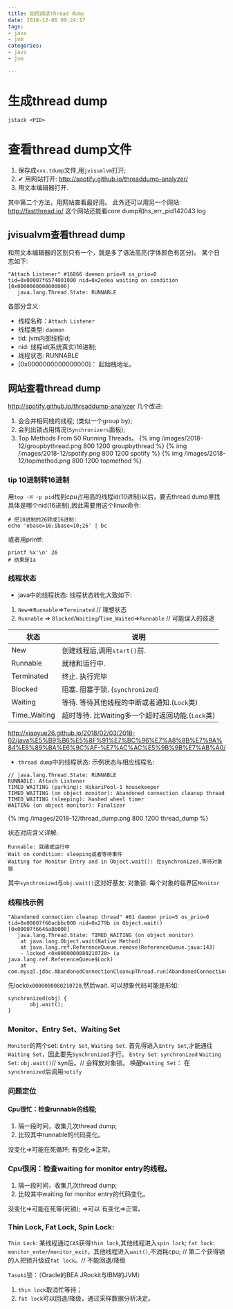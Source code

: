 ```yaml
---
title: 如何阅读thread dump
date: 2018-12-06 09:24:17
tags:
- java
- jvm 
categories:
- java
- jvm 

---
```


# 生成thread dump
```
jstack <PID>
```

# 查看thread dump文件
1. 保存成`xxx.tdump`文件,用`jvisualvm`打开;
2. ✔ 用网站打开: http://spotify.github.io/threaddump-analyzer/
3. 用文本编辑器打开.

其中第二个方法，用网站查看最好用。
此外还可以用另一个网站: http://fastthread.io/
这个网站还能看core dump和hs_err_pid142043.log


## jvisualvm查看thread dump
和用文本编辑器的区别只有一个，就是多了语法高亮(字体颜色有区分)。
某个日志如下:
```
"Attach Listener" #16866 daemon prio=9 os_prio=0 tid=0x00007f6574001000 nid=0x2edea waiting on condition [0x0000000000000000]
   java.lang.Thread.State: RUNNABLE
```

各部分含义:

- 线程名称：`Attach Listener`
- 线程类型: `daemon`
- tid: jvm内部线程id;
- nid: 线程id(系统真实)16进制;
- 线程状态: RUNNABLE
- [0x0000000000000000]： 起始栈地址。

## 网站查看thread dump
http://spotify.github.io/threaddump-analyzer
几个改进:
1. 会合并相同栈的线程; (类似一个group by);
2. 会列出锁占用情况(`Synchronizers`面板);
3. Top Methods From 50 Running Threads。
{% img /images/2018-12/groupbythread.png 800 1200 groupbythread %}
{% img /images/2018-12/spotify.png 800 1200 spotify %}
{% img /images/2018-12/topmethod.png 800 1200 topmethod %}

### tip 10进制转16进制
用`top -H -p pid`找到cpu占用高的线程id(10进制)以后，要去thread dump里找具体是哪个nid(16进制),因此需要用这个linux命令:
```
# 把10进制的26转成16进制:
echo 'obase=16;ibase=10;26' | bc
```
或者用printf:
```
printf %x'\n' 26
# 结果是1a
```

### 线程状态

- java中的线程状态:
线程状态转化大致如下:
1. `New`=>`Runnable`=>`Terminated` // 理想状态
2. `Runnable` => `Blocked`/`Waiting`/`Time_Waited`=>`Runnable` // 可能误入的歧途

状态|说明
--|--|
New|创建线程后,调用`start()`前.
Runnable|就绪和运行中.
Terminated|终止. 执行完毕
Blocked|阻塞.  阻塞于锁. (`synchronized`)
Waiting|等待.  等待其他线程的中断或者通知.(`Lock`类)
Time_Waiting| 超时等待. 比Waiting多一个超时返回功能.(`Lock`类)

http://xiaoyue26.github.io/2018/02/03/2018-02/java%E5%B9%B6%E5%8F%91%E7%BC%96%E7%A8%8B%E7%9A%84%E8%89%BA%E6%9C%AF-%E7%AC%AC%E5%9B%9B%E7%AB%A0/

- `thread dump`中的线程状态:
示例状态与相应线程名:
```   
// java.lang.Thread.State: RUNNABLE
RUNNABLE: Attach Listener
TIMED_WAITING (parking): HikariPool-1 housekeeper
TIMED_WAITING (on object monitor): Abandoned connection cleanup thread
TIMED_WAITING (sleeping): Hashed wheel timer
WAITING (on object monitor): Finalizer
```
{% img /images/2018-12/thread_dump.png 800 1200 thread_dump %}

状态对应含义详解:
```
Runnable: 就绪或运行中
Wait on condition: sleeping或者等待事件
Waiting for Monitor Entry and in Object.wait(): 在synchronized,等待对象锁
```
其中`synchronized`与`obj.wait()`这对好基友:
对象锁: 每个对象的临界区`Monitor`

### 线程栈示例
```
"Abandoned connection cleanup thread" #81 daemon prio=5 os_prio=0 tid=0x00007f66acbbc000 nid=0x279b in Object.wait() [0x00007f6646a8b000]
   java.lang.Thread.State: TIMED_WAITING (on object monitor)
	at java.lang.Object.wait(Native Method)
	at java.lang.ref.ReferenceQueue.remove(ReferenceQueue.java:143)
	- locked <0x0000000080210720> (a java.lang.ref.ReferenceQueue$Lock)
	at com.mysql.jdbc.AbandonedConnectionCleanupThread.run(AbandonedConnectionCleanupThread.java:43)
```
先lock`0x0000000080210720`,然后wait.
可以想象代码可能是形如:
```
synchronized(obj) {  
       obj.wait();  
}  
```

### Monitor、Entry Set、Waiting Set
`Monitor`的两个set: `Entry Set`, `Waiting Set`.
首先得进入`Entry Set`,才能通往`Waiting Set`，因此要先`Synchronized`才行。
`Entry Set`: `synchronized`
`Waiting Set`: `obj.wait()`// syn后。// 会释放对象锁。
唤醒`Waiting Set`： 在`synchronized`后调用`notify`

### 问题定位
#### Cpu很忙：检查runnable的线程;
1. 隔一段时间，收集几次thread dump;
2. 比较其中runnable的代码变化。

没变化=>可能在死循环;
有变化=>正常。

### Cpu很闲：检查waiting for monitor entry的线程。
1. 隔一段时间，收集几次thread dump;
2. 比较其中waiting for monitor entry的代码变化。

没变化=>可能在死等(死锁); =>可以
有变化=>正常。


### Thin Lock, Fat Lock, Spin Lock:
`Thin Lock`: 某线程通过`CAS`获得`thin lock`,其他线程进入`spin lock`;
`fat lock`:  `monitor_enter`/`monitor_exit`，其他线程进入`wait()`,不消耗cpu;
// 第二个获得锁的人把锁升级成`fat lock`。// 不能回退/降级

`Tasuki`锁：（Oracle的BEA JRockit与IBM的JVM）
1. `thin lock`取消忙等待；
2. `fat lock`可以回退/降级，通过采样数据分析决定。